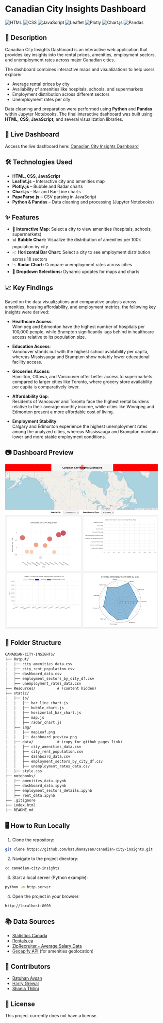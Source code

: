 # Canadian City Insights Dashboard

![HTML](https://img.shields.io/badge/HTML-5-orange?logo=html5&logoColor=white)
![CSS](https://img.shields.io/badge/CSS-3-blue?logo=css3&logoColor=white)
![JavaScript](https://img.shields.io/badge/JavaScript-ES6-yellow?logo=javascript&logoColor=white)
![Leaflet](https://img.shields.io/badge/Leaflet-Maps-green?logo=leaflet&logoColor=white)
![Plotly](https://img.shields.io/badge/Plotly-Graphs-blueviolet?logo=plotly&logoColor=white)
![Chart.js](https://img.shields.io/badge/Chart.js-Bar%20Charts-red?logo=chartdotjs&logoColor=white)
![Pandas](https://img.shields.io/badge/Pandas-Data%20Cleaning-purple?logo=pandas&logoColor=white)

## 📄 Description

Canadian City Insights Dashboard is an interactive web application that provides key insights into the rental prices, amenities, employment sectors, and unemployment rates across major Canadian cities. 

The dashboard combines interactive maps and visualizations to help users explore:
- Average rental prices by city
- Availability of amenities like hospitals, schools, and supermarkets
- Employment distribution across different sectors
- Unemployment rates per city

Data cleaning and preparation were performed using **Python** and **Pandas** within Jupyter Notebooks. The final interactive dashboard was built using **HTML**, **CSS**, **JavaScript**, and several visualization libraries.


## 🚀 Live Dashboard

Access the live dashboard here: [Canadian City Insights Dashboard](https://batuhanaysan.github.io/canadian-city-insights/)


## 🛠 Technologies Used

- **HTML, CSS, JavaScript**
- **Leaflet.js** – Interactive city and amenities map
- **Plotly.js** – Bubble and Radar charts
- **Chart.js** – Bar and Bar-Line charts
- **PapaParse.js** – CSV parsing in JavaScript
- **Python & Pandas** – Data cleaning and processing (Jupyter Notebooks)


## ✨ Features

- 📍 **Interactive Map:** Select a city to view amenities (hospitals, schools, supermarkets)
- 📊 **Bubble Chart:** Visualize the distribution of amenities per 100k population by city
- 📈 **Horizontal Bar Chart:** Select a city to see employment distribution across 18 sectors
- 📉 **Radar Chart:** Compare unemployment rates across cities
- 🔄 **Dropdown Selections:** Dynamic updates for maps and charts


## 📈 Key Findings

Based on the data visualizations and comparative analysis across amenities, housing affordability, and employment metrics, the following key insights were derived:

- **Healthcare Access**:  
  Winnipeg and Edmonton have the highest number of hospitals per 100,000 people, while Brampton significantly lags behind in healthcare access relative to its population size.

- **Education Access**:  
  Vancouver stands out with the highest school availability per capita, whereas Mississauga and Brampton show notably lower educational facility access.

- **Groceries Access**:  
  Hamilton, Ottawa, and Vancouver offer better access to supermarkets compared to larger cities like Toronto, where grocery store availability per capita is comparatively lower.

- **Affordability Gap**:  
  Residents of Vancouver and Toronto face the highest rental burdens relative to their average monthly income, while cities like Winnipeg and Edmonton present a more affordable cost of living.

- **Employment Stability**:  
  Calgary and Edmonton experience the highest unemployment rates among the analyzed cities, whereas Mississauga and Brampton maintain lower and more stable employment conditions.


## 📷 Dashboard Preview

![Dashboard Preview](static/img/dashboard_preview.png)


## 📂 Folder Structure

```
CANADIAN-CITY-INSIGHTS/
├── Output/
│   ├── city_amenities_data.csv
│   ├── city_rent_population.csv
│   ├── dashboard_data.csv
│   ├── employment_sectors_by_city_df.csv
│   ├── unemployment_rates_data.csv
├── Resources/          # (content hidden)
├── static/
│   ├── js/
│   │   ├── bar_line_chart.js
│   │   ├── bubble_chart.js
│   │   ├── horizontal_bar_chart.js
│   │   ├── map.js
│   │   ├── radar_chart.js
│   ├── img/
│   │   ├── mapLeaf.png
│   │   ├── dashboard_preview.png
│   ├── data/           # (copy for github pages link)
│   │   ├── city_amenities_data.csv
│   │   ├── city_rent_population.csv
│   │   ├── dashboard_data.csv
│   │   ├── employment_sectors_by_city_df.csv
│   │   ├── unemployment_rates_data.csv
│   ├── style.css
├── notebooks/
│   ├── amenities_data.ipynb
│   ├── dashboard_data.ipynb
│   ├── employment_sectors_details.ipynb
│   ├── rent_data.ipynb
├── .gitignore
├── index.html
├── README.md
```


## 🖥️ How to Run Locally

1. Clone the repository:
```bash
git clone https://github.com/batuhanaysan/canadian-city-insights.git
```

2. Navigate to the project directory:
```bash
cd canadian-city-insights
```

3. Start a local server (Python example):
```bash
python -m http.server
```

4. Open the project in your browser:
```bash
http://localhost:8000
```


## 📚 Data Sources

- [Statistics Canada](https://www.statcan.gc.ca/)
- [Rentals.ca](https://rentals.ca/)
- [ZipRecruiter - Average Salary Data](https://www.ziprecruiter.com/)
- [Geoapify API](https://www.geoapify.com/) (for amenities geolocation)


## 👥 Contributors

- [Batuhan Aysan](https://github.com/BatuhanAysan)
- [Harry Grewal](https://github.com/HGrewal13)
- [Shania Thilini](https://github.com/ShaniaThilini)


## 📜 License

This project currently does not have a license.



